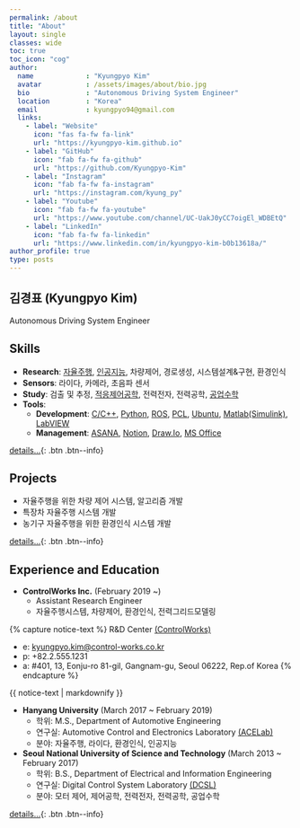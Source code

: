 ```yaml
---
permalink: /about
title: "About"
layout: single
classes: wide
toc: true
toc_icon: "cog"
author:
  name             : "Kyungpyo Kim"
  avatar           : /assets/images/about/bio.jpg
  bio              : "Autonomous Driving System Engineer"
  location         : "Korea"
  email            : kyungpyo94@gmail.com
  links:
    - label: "Website"
      icon: "fas fa-fw fa-link"
      url: "https://kyungpyo-kim.github.io"
    - label: "GitHub"
      icon: "fab fa-fw fa-github"
      url: "https://github.com/Kyungpyo-Kim"
    - label: "Instagram"
      icon: "fab fa-fw fa-instagram"
      url: "https://instagram.com/kyung_py"
    - label: "Youtube"
      icon: "fab fa-fw fa-youtube"
      url: "https://www.youtube.com/channel/UC-UakJ0yCC7oigEl_WDBEtQ"
    - label: "LinkedIn"
      icon: "fab fa-fw fa-linkedin"
      url: "https://www.linkedin.com/in/kyungpyo-kim-b0b13618a/"
author_profile: true
type: posts
---
```

## 김경표 (Kyungpyo Kim)
Autonomous Driving System Engineer

## Skills
* **Research**: [자율주행](../../tags/#자율주행), [인공지능](../../tags/#ai), 차량제어, 경로생성, 시스템설계&구현, 환경인식
* **Sensors**: 라이다, 카메라, 초음파 센서
* **Study**: 검출 및 추정, [적응제어공학](../../tags/#제어공학), 전력전자, 전력공학, [공업수학](../../tags/#공업수학)
* **Tools**: 
  * **Development**: [C/C++](../../tags/#c), [Python](../../tags/#python), [ROS](../../tags/#ros), [PCL](../../tags/#pcl), [Ubuntu](../../tags/#ubuntu), [Matlab(Simulink)](../../tags/#matlab), [LabVIEW](../../tags/#labview)
  * **Management**: [ASANA](../../tags/#asana), [Notion](../../tags/#notion), [Draw.Io](../../tags/#drawio), [MS Office](../../tags/#ms)

[details...](/about/skills){: .btn .btn--info}

## Projects
* 자율주행을 위한 차량 제어 시스템, 알고리즘 개발
* 특장차 자율주행 시스템 개발
* 농기구 자율주행을 위한 환경인식 시스템 개발

[details...](/about/projects){: .btn .btn--info}

## Experience and Education
* **ControlWorks Inc.** (February 2019 ~)
  * Assistant Research Engineer
  * 자율주행시스템, 차량제어, 환경인식, 전력그리드모델링

{% capture notice-text %}
R&D Center [(ControlWorks)](https://www.control-works.co.kr)
* e: kyungpyo.kim@control-works.co.kr
* p: +82.2.555.1231
* a: #401, 13, Eonju-ro 81-gil, Gangnam-gu, Seoul 06222, Rep.of Korea
{% endcapture %}

<div class="notice--info">
  {{ notice-text | markdownify }}
</div>
 
* **Hanyang University** (March 2017 ~ February 2019)
  * 학위: M.S., Department of Automotive Engineering
  * 연구실: Automotive Control and Electronics Laboratory [(ACELab)](https://www.acelab.org/smart-car-research-group)
  * 분야: 자율주행, 라이다, 환경인식, 인공지능
* **Seoul National University of Science and Technology** (March 2013 ~ February 2017)
  * 학위: B.S., Department of Electrical and Information Engineering
  * 연구실: Digital Control System Laboratory [(DCSL)](http://mpc.seoultech.ac.kr)
  * 분야: 모터 제어, 제어공학, 전력전자, 전력공학, 공업수학

[details...](/about/ex_edu){: .btn .btn--info}
